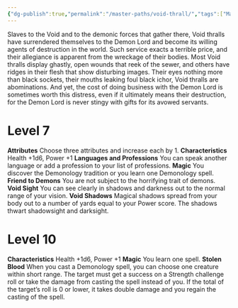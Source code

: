 ```yaml
---
{"dg-publish":true,"permalink":"/master-paths/void-thrall/","tags":["Magic"]}
---
```


Slaves to the Void and to the demonic forces that gather there, Void thralls have surrendered themselves to the Demon Lord and become its willing agents of destruction in the world. Such service exacts a terrible price, and their allegiance is apparent from the wreckage of their bodies. Most Void thralls display ghastly, open wounds that reek of the sewer, and others have ridges in their flesh that show disturbing images. Their eyes nothing more than black sockets, their mouths leaking foul black ichor, Void thralls are abominations. And yet, the cost of doing business with the Demon Lord is sometimes worth this distress, even if it ultimately means their destruction, for the Demon Lord is never stingy with gifts for its avowed servants.
# Level 7
**Attributes** Choose three attributes and increase each by 1.
**Characteristics** Health +1d6, Power +1
**Languages and Professions** You can speak another language or add a profession to your list of professions.
**Magic** You discover the Demonology tradition or you learn one Demonology spell.
**Friend to Demons** You are not subject to the horrifying trait of demons.
**Void Sight** You can see clearly in shadows and darkness out to the normal range of your vision.
**Void Shadows** Magical shadows spread from your body out to a number of yards equal to your Power score. The shadows thwart shadowsight and darksight.
# Level 10
**Characteristics** Health +1d6, Power +1
**Magic** You learn one spell.
**Stolen Blood** When you cast a Demonology spell, you can choose one creature within short range. The target must get a success on a Strength challenge roll or take the damage from casting the spell instead of you. If the total of the target’s roll is 0 or lower, it takes double damage and you regain the casting of the spell.
